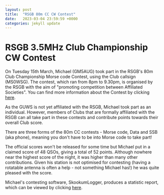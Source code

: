 ```yaml
---
layout: post
title:  "RSGB 80m CC CW Contest"
date:   2023-03-04 23:59:59 +0000
categories: jekyll update
---
```

# RSGB 3.5MHz Club Championship CW Contest

On Tuesday 15th March, Michael (GM5AUG) took part in the RSGB's 80m Club Championship Morse code Contest, using the Club callsign (MS0WSG). The contest, which ran from 8pm to 9.30pm, is organised by the RSGB with the aim of "promoting competition between Affiliated Societies". You can find more information about the Contest by clicking [here](https://www.rsgbcc.org/hf/rules/2023/r80mcc.shtml).

As the GUWS is not yet affiliated with the RSGB, Michael took part as an individual. However, members of Clubs that are formally affiliated with the RSGB can all take part in these contests and contribute points towards their overall Club score. 

There are three forms of the 80m CC contests - Morse code, Data and SSB (aka phone), meaning you don't have to be into Morse code to take part!

The official scores won't be released for some time but Michael put in a claimed score of 48 QSOs, giving a total of 52 points. Although nowhere near the highest score of the night, it was higher than many other contributions. Given his station is not optimised for contesting (having a rotatable antenna is often a help - not something Michael has!) he was quite pleased with the score.

Michael's contesting software, SkookumLogger, produces a statistic report, which can be viewed by clicking [here](../SkookumLoggerStatisticReport.pdf).